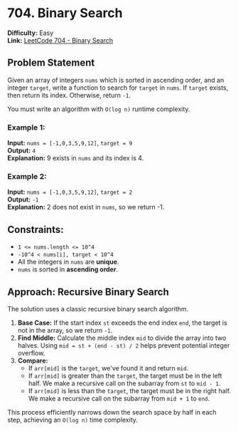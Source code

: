 # 704. Binary Search

**Difficulty:** Easy  
**Link:** [LeetCode 704 - Binary Search](https://leetcode.com/problems/binary-search/)

## Problem Statement

Given an array of integers `nums` which is sorted in ascending order, and an integer `target`, write a function to search for `target` in `nums`. If `target` exists, then return its index. Otherwise, return `-1`.

You must write an algorithm with `O(log n)` runtime complexity.

### Example 1:

**Input:** `nums = [-1,0,3,5,9,12]`, `target = 9`  
**Output:** `4`  
**Explanation:** 9 exists in `nums` and its index is 4.

### Example 2:

**Input:** `nums = [-1,0,3,5,9,12]`, `target = 2`  
**Output:** `-1`  
**Explanation:** 2 does not exist in `nums`, so we return -1.

## Constraints:

- `1 <= nums.length <= 10^4`
- `-10^4 < nums[i], target < 10^4`
- All the integers in `nums` are **unique**.
- `nums` is sorted in **ascending order**.

## Approach: Recursive Binary Search

The solution uses a classic recursive binary search algorithm.

1.  **Base Case:** If the start index `st` exceeds the end index `end`, the target is not in the array, so we return `-1`.
2.  **Find Middle:** Calculate the middle index `mid` to divide the array into two halves. Using `mid = st + (end - st) / 2` helps prevent potential integer overflow.
3.  **Compare:**
    - If `arr[mid]` is the `target`, we've found it and return `mid`.
    - If `arr[mid]` is greater than the `target`, the target must be in the left half. We make a recursive call on the subarray from `st` to `mid - 1`.
    - If `arr[mid]` is less than the `target`, the target must be in the right half. We make a recursive call on the subarray from `mid + 1` to `end`.

This process efficiently narrows down the search space by half in each step, achieving an `O(log n)` time complexity.